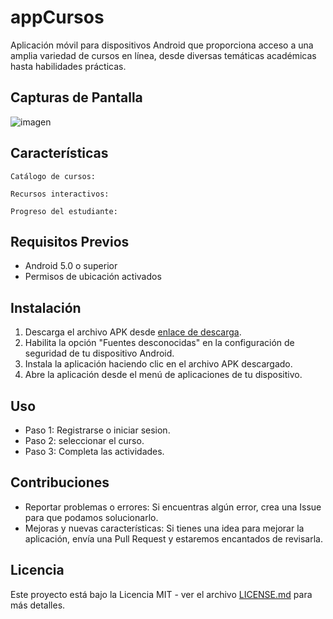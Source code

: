 # appCursos

Aplicación móvil para dispositivos Android que proporciona acceso a una amplia variedad de cursos en línea, desde diversas temáticas académicas hasta habilidades prácticas.


## Capturas de Pantalla

![imagen](https://github.com/albarranmane/appCursos/assets/49221580/0d93266b-89b3-49b3-8898-add6dffa1bc7)


## Características

    Catálogo de cursos:

    Recursos interactivos:

    Progreso del estudiante:


## Requisitos Previos

- Android 5.0 o superior
- Permisos de ubicación activados
  

## Instalación

1. Descarga el archivo APK desde [enlace de descarga](https://github.com/albarranmane/appCursos.git).
2. Habilita la opción "Fuentes desconocidas" en la configuración de seguridad de tu dispositivo Android.
3. Instala la aplicación haciendo clic en el archivo APK descargado.
4. Abre la aplicación desde el menú de aplicaciones de tu dispositivo.
   

## Uso

- Paso 1: Registrarse o iniciar sesion.
- Paso 2: seleccionar el curso.
- Paso 3: Completa las actividades.


## Contribuciones

- Reportar problemas o errores: Si encuentras algún error, crea una Issue para que podamos solucionarlo.
- Mejoras y nuevas características: Si tienes una idea para mejorar la aplicación, envía una Pull Request y estaremos encantados de revisarla.
  

## Licencia

Este proyecto está bajo la Licencia MIT - ver el archivo [LICENSE.md](LICENSE.md) para más detalles.
